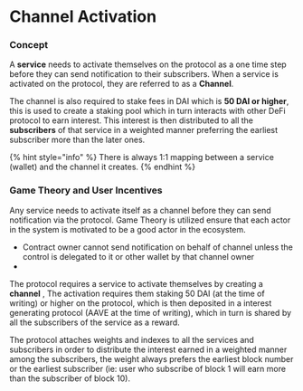 # Channel Activation

### Concept

A **service** needs to activate themselves on the protocol as a one time step before they can send notification to their subscribers. When a service is activated on the protocol, they are referred to as a **Channel**.

The channel is also required to stake fees in DAI which is **50 DAI or higher**, this is used to create a staking pool which in turn interacts with other DeFi protocol to earn interest. This interest is then distributed to all the **subscribers** of that service in a weighted manner preferring the earliest subscriber more than the later ones.

{% hint style="info" %}
There is always 1:1 mapping between a service \(wallet\) and the channel it creates.
{% endhint %}

### Game Theory and User Incentives

Any service needs to activate itself as a channel before they can send notification via the protocol. Game Theory is utilized ensure that each actor in the system is motivated to be a good actor in the ecosystem.

* Contract owner cannot send notification on behalf of channel unless the control is delegated to it or other wallet by that channel owner
* 
The protocol requires a service to activate themselves by creating a **channel** , The activation requires them staking 50 DAI \(at the time of writing\) or higher on the protocol, which is then deposited in a interest generating protocol \(AAVE at the time of writing\), which in turn is shared by all the subscribers of the service as a reward. 

The protocol attaches weights and indexes to all the services and subscribers in order to distribute the interest earned in a weighted manner among the subscribers, the weight always prefers the earliest block number or the earliest subscriber \(ie: user who subscribe of block 1 will earn more than the subscriber of block 10\).

